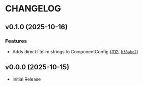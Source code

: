 # CHANGELOG

<!-- version list -->

## v0.1.0 (2025-10-16)

### Features

- Adds direct litellm strings to ComponentConfig
  ([#12](https://github.com/AgentToolkit/agent-lifecycle-toolkit/pull/12),
  [`b38abe2`](https://github.com/AgentToolkit/agent-lifecycle-toolkit/commit/b38abe2636f17ff4776f43448b2db94d1a314c54))


## v0.0.0 (2025-10-15)

- Initial Release
